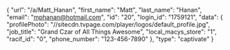 {
    "url": "\/a\/Matt_Hanan",
    "first_name": "Matt",
    "last_name": "Hanan",
    "email": "mphanan@hotmail.com",
    "id": "20",
    "login_id": "1759121",
    "data": {
        "profilePhoto": "\/\/sitecdn.tvpage.com\/player\/logos\/default_profile.jpg",
        "job_title": "Grand Czar of All Things Awesome",
        "local_macys_store": "1",
        "racif_id": "0",
        "phone_number": "123-456-7890"
    },
    "type": "captivate"
}